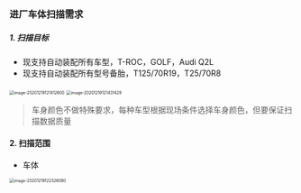 ### 进厂车体扫描需求

##### 1.  扫描目标

- 现支持自动装配所有车型，T-ROC，GOLF，Audi Q2L
- 现支持自动装配所有型号备胎，T125/70R19，T25/70R8

<img src="/Users/kainie/Library/Application Support/typora-user-images/image-20201219121412600.png" alt="image-20201219121412600" style="zoom:50%;" />

<img src="/Users/kainie/Library/Application Support/typora-user-images/image-20201219121431429.png" alt="image-20201219121431429" style="zoom:50%;" />

> 车身颜色不做特殊要求，每种车型根据现场条件选择车身颜色，但要保证扫描数据质量



#### 2. 扫描范围

- 车体

<img src="/Users/kainie/Library/Application Support/typora-user-images/image-20201219122326080.png" alt="image-20201219122326080" style="zoom:50%;" />

